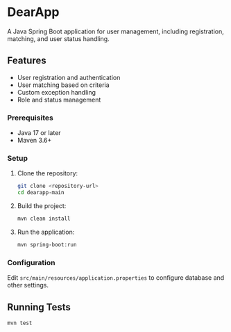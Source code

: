 # DearApp

A Java Spring Boot application for user management, including registration, matching, and user status handling.

## Features
- User registration and authentication
- User matching based on criteria
- Custom exception handling
- Role and status management

### Prerequisites
- Java 17 or later
- Maven 3.6+

### Setup
1. Clone the repository:
   ```sh
   git clone <repository-url>
   cd dearapp-main
   ```
2. Build the project:
   ```sh
   mvn clean install
   ```
3. Run the application:
   ```sh
   mvn spring-boot:run
   ```

### Configuration
Edit `src/main/resources/application.properties` to configure database and other settings.

## Running Tests
```sh
mvn test
```

